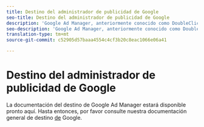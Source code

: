 ```yaml
---
title: Destino del administrador de publicidad de Google
seo-title: Destino del administrador de publicidad de Google
description: 'Google Ad Manager, anteriormente conocido como DoubleClick para editores o DoubleClick AdX, es una plataforma de servicio de publicidad de Google que proporciona a los editores los medios para administrar la visualización de anuncios en sus sitios web, a través de vídeos y en aplicaciones móviles. '
seo-description: 'Google Ad Manager, anteriormente conocido como DoubleClick para editores o DoubleClick AdX, es una plataforma de servicio de publicidad de Google que proporciona a los editores los medios para administrar la visualización de anuncios en sus sitios web, a través de vídeos y en aplicaciones móviles. '
translation-type: tm+mt
source-git-commit: c52905d57baaa4554c4cf3b20c8eac1066e06a41

---
```



# Destino del administrador de publicidad de Google

La documentación del destino de Google Ad Manager estará disponible pronto aquí. Hasta entonces, por favor consulte nuestra documentación general de destino [de](/help/rtcdp/destinations/google-destination.md) Google.
